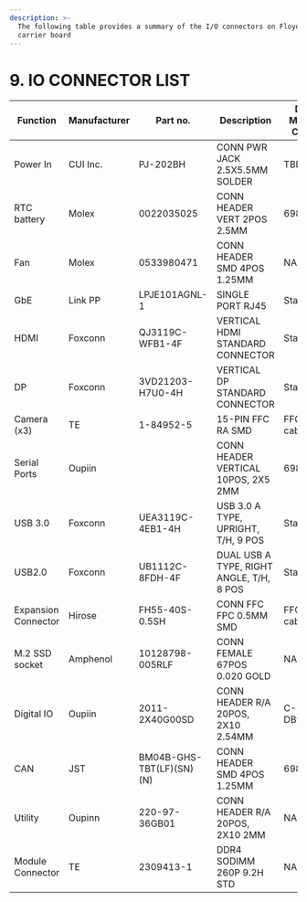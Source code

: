```yaml
---
description: >-
  The following table provides a summary of the I/O connectors on Floyd SC
  carrier board
---
```


# 9. IO CONNECTOR LIST

| **Function**        | **Manufacturer** | **Part no.**             | **Description**                          | **DSC Mating Cable** |
| ------------------- | ---------------- | ------------------------ | ---------------------------------------- | -------------------- |
| Power In            | CUI Inc.         | PJ-202BH                 | CONN PWR JACK 2.5X5.5MM SOLDER           | TBD                  |
| RTC battery         | Molex            | 0022035025               | CONN HEADER VERT 2POS 2.5MM              | 6980524              |
| Fan                 | Molex            | 0533980471               | CONN HEADER SMD 4POS 1.25MM              | NA                   |
| GbE                 | Link PP          | LPJE101AGNL-1            | SINGLE PORT RJ45                         | Standard             |
| HDMI                | Foxconn          | QJ3119C-WFB1-4F          | VERTICAL HDMI STANDARD CONNECTOR         | Standard             |
| DP                  | Foxconn          | 3VD21203-H7U0-4H         | VERTICAL DP STANDARD CONNECTOR           | Standard             |
| Camera (x3)         | TE               | 1-84952-5                | 15-PIN FFC RA SMD                        | FFC cable            |
| Serial Ports        | Oupiin           |                          | CONN HEADER VERTICAL 10POS, 2X5 2MM      | 6981075              |
| USB 3.0             | Foxconn          | UEA3119C-4EB1-4H         | USB 3.0 A TYPE, UPRIGHT, T/H, 9 POS      | Standard             |
| USB2.0              | Foxconn          | UB1112C-8FDH-4F          | DUAL USB A TYPE, RIGHT ANGLE, T/H, 8 POS | Standard             |
| Expansion Connector | Hirose           | FH55-40S-0.5SH           | CONN FFC FPC 0.5MM SMD                   | FFC cable            |
| M.2 SSD socket      | Amphenol         | 10128798-005RLF          | CONN FEMALE 67POS 0.020 GOLD             | NA                   |
| Digital IO          | Oupiin           | 2011-2X40G00SD           | CONN HEADER R/A 20POS, 2X10 2.54MM       | C-DB9M-2             |
| CAN                 | JST              | BM04B-GHS-TBT(LF)(SN)(N) | CONN HEADER SMD 4POS 1.25MM              | 6981182              |
| Utility             | Oupinn           | 220-97-36GB01            | CONN HEADER R/A 20POS, 2X10 2MM          | NA                   |
| Module Connector    | TE               | 2309413-1                | DDR4 SODIMM 260P 9.2H STD                | NA                   |
